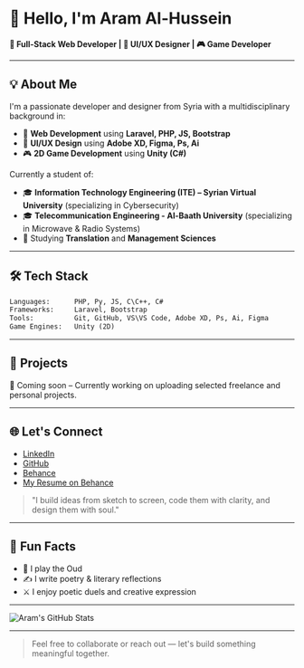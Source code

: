 # 👋 Hello, I'm Aram Al-Hussein

**🎯 Full-Stack Web Developer | 🎨 UI/UX Designer | 🎮 Game Developer**

---

## 💡 About Me

I'm a passionate developer and designer from Syria with a multidisciplinary background in:
- 🧠 **Web Development** using **Laravel, PHP, JS, Bootstrap**
- 🎨 **UI/UX Design** using **Adobe XD, Figma, Ps, Ai**
- 🎮 **2D Game Development** using **Unity (C#)**

Currently a student of:
- 🎓 **Information Technology Engineering (ITE) – Syrian Virtual University** (specializing in Cybersecurity)
- 🎓 **Telecommunication Engineering - Al-Baath University** (specializing in Microwave & Radio Systems)
- 📘 Studying **Translation** and **Management Sciences**

---

## 🛠️ Tech Stack

```txt
Languages:      PHP, Py, JS, C\C++, C#
Frameworks:     Laravel, Bootstrap
Tools:          Git, GitHub, VS\VS Code, Adobe XD, Ps, Ai, Figma
Game Engines:   Unity (2D)
```

---

## 📌 Projects

🚧 Coming soon – Currently working on uploading selected freelance and personal projects.

---

## 🌐 Let's Connect

- [LinkedIn](https://www.linkedin.com/in/aram-al-hussein)
- [GitHub](https://github.com/AramAlHussein)
- [Behance](https://www.behance.net/AramAlHussein)
- [My Resume on Behance](https://www.behance.net/AramAlHussein/resume)

> "I build ideas from sketch to screen, code them with clarity, and design them with soul."

---

## 🧩 Fun Facts

- 🎼 I play the Oud
- ✍️ I write poetry & literary reflections
- ⚔️ I enjoy poetic duels and creative expression

---

![Aram's GitHub Stats](https://github-readme-stats.vercel.app/api?username=AramAlHussein&show_icons=true&theme=radical)

---

> Feel free to collaborate or reach out — let's build something meaningful together.
